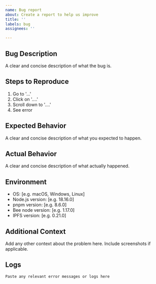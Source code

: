 ```yaml
---
name: Bug report
about: Create a report to help us improve
title: ''
labels: bug
assignees: ''

---
```


## Bug Description

A clear and concise description of what the bug is.

## Steps to Reproduce

1. Go to '...'
2. Click on '....'
3. Scroll down to '....'
4. See error

## Expected Behavior

A clear and concise description of what you expected to happen.

## Actual Behavior

A clear and concise description of what actually happened.

## Environment

- OS: [e.g. macOS, Windows, Linux]
- Node.js version: [e.g. 18.16.0]
- pnpm version: [e.g. 8.6.0]
- Bee node version: [e.g. 1.17.0]
- IPFS version: [e.g. 0.21.0]

## Additional Context

Add any other context about the problem here. Include screenshots if applicable.

## Logs

```text
Paste any relevant error messages or logs here
```
